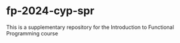 # fp-2024-cyp-spr
This is a supplementary repository for the Introduction to Functional Programming course
